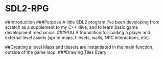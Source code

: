 # SDL2-RPG
##Introduction
###Purpose
A little SDL2 program I've been developing from scratch as a supplement to my C++ dive, and to learn basic game development mechanics.
###POU
A foundation for loading a player and external level assets (sprite maps, tilesets, walls, NPC interactions, etc).

##Creating a level
Maps and tilesets are instantiated in the main function, outside of the game loop.
###Drawing Tiles
Every 
